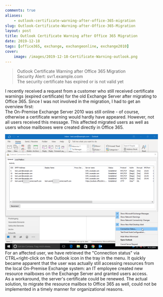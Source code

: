 ```yaml
---
comments: true
aliases:
    - outlook-certificate-warning-after-office-365-migration
slug: Outlook-Certificate-Warning-after-Office-365-Migration
layout: post
title: Outlook Certificate Warning after Office 365 Migration
date: 2019-12-18
tags: [office365, exchange, exchangeonline, exchange2010]
cover:
    image: /images/2019-12-18-Certificate-Warning-outlook.png
---
```


> Outlook Certificate Warning after Office 365 Migration  
> Security Alert: svr1.example.com  
> The security certificate has expired or is not valid yet

I recently received a request from a customer who still received certificate warnings (expired certificate) for the old Exchange Server after migrating to Office 365. Since I was not involved in the migration, I had to get an overview first:  
The On-Premise Exchange Server 2010 was still online - of course, otherwise a certificate warning would hardly have appeared. However, not all users received this message. This affected migrated users as well as users whose mailboxes were created directly in Office 365.

![Outlook Connection Status: Outlook is still using resources from the local exchange server svr1.example.com](/images/2019-12-18-Outlook-connection-status.png "Outlook Connection Status: Outlook is still using resources from the local exchange server svr1.example.com")  
For an affected user, we have retrieved the "Connection status" via CTRL+right-click on the Outlook icon in the tray in the menu. It quickly became apparent that the user was actually still accessing resources from the local On-Premise Exchange system: an IT employee created new resource mailboxes on the Exchange Server and granted users access.  
As a workaround, the server's certificate could be renewed. The actual solution, to migrate the resource mailbox to Office 365 as well, could not be implemented in a timely manner for organizational reasons.
